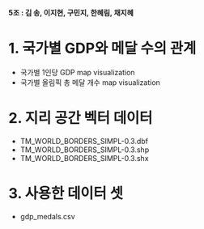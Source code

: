 __5조 : 김 송, 이지현, 구민지, 한혜림, 채지혜__

# 1. 국가별 GDP와 메달 수의 관계
  - 국가별 1인당 GDP map visualization
  - 국가별 올림픽 총 메달 개수 map visualization

# 2. 지리 공간 벡터 데이터
  - TM_WORLD_BORDERS_SIMPL-0.3.dbf
  - TM_WORLD_BORDERS_SIMPL-0.3.shp
  - TM_WORLD_BORDERS_SIMPL-0.3.shx

# 3. 사용한 데이터 셋
  - gdp_medals.csv

